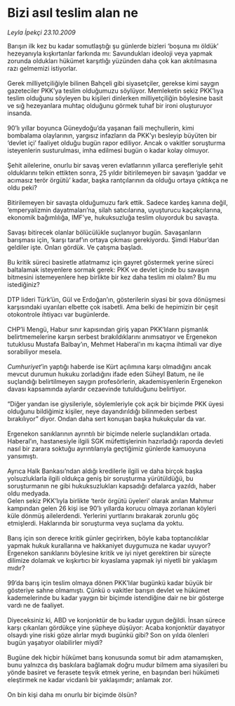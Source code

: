 # Bizi asıl teslim alan ne

*Leyla İpekçi 23.10.2009*

<div class="taraf_structure_2col_1zq">
<div class="margen_n">



 <p>Barışın ilk kez bu kadar somutlaştığı şu günlerde bizleri ‘boşuna mı öldük’ hezeyanıyla kışkırtanlar farkında mı: Savundukları ideoloji veya yapmak zorunda oldukları hükümet karşıtlığı yüzünden daha çok kan akıtılmasına razı gelmemizi istiyorlar. <br/><br/>Gerek milliyetçiliğiyle bilinen Bahçeli gibi siyasetçiler, gerekse kimi saygın gazeteciler PKK’ya teslim olduğumuzu söylüyor. Memleketin sekiz PKK’lıya teslim olduğunu söyleyen bu kişileri dinlerken milliyetçiliğin böylesine basit ve sığ hezeyanlara muhtaç olduğunu görmek tuhaf bir ironi oluşturuyor insanda. <br/><br/>90’lı yıllar boyunca Güneydoğu’da yaşanan faili meçhullerin, kimi bombalama olaylarının, yargısız infazların da PKK’yı besleyip büyüten bir ‘devlet içi’ faaliyet olduğu bugün rapor ediliyor. Ancak o vakitler soruşturma isteyenlerin susturulması, imha edilmesi bugün o kadar kolay olmuyor. <br/><br/>Şehit ailelerine, onurlu bir savaş veren evlatlarının yıllarca şerefleriyle şehit olduklarını telkin ettikten sonra, 25 yıldır bitirilemeyen bir savaşın ‘gaddar ve acımasız terör örgütü’ kadar, başka rantçılarının da olduğu ortaya çıktıkça ne oldu peki? <br/><br/>Bitirilemeyen bir savaşta olduğumuzu fark ettik. Sadece kardeş kanına değil, ‘emperyalizmin dayatmaları’na, silah satıcılarına, uyuşturucu kaçakçılarına, ekonomik bağımlılığa, IMF’ye, hukuksuzluğa teslim oluyorduk bu savaşta. <br/><br/>Savaşı bitirecek olanlar bölücülükle suçlanıyor bugün. Savaşanların barışması için, ‘karşı taraf’ın ortaya çıkması gerekiyordu. Şimdi Habur’dan geldiler işte. Onları gördük. Ve çatışma başladı. <br/><br/>Bu kritik süreci basiretle atlatmamız için gayret göstermek yerine süreci baltalamak isteyenlere sormak gerek: PKK ve devlet içinde bu savaşın bitmesini istemeyenlere hep birlikte bir kez daha teslim mi olalım? Bu mu istediğiniz? <br/><br/>DTP lideri Türk’ün, Gül ve Erdoğan’ın, gösterilerin siyasi bir şova dönüşmesi karşısındaki uyarıları elbette çok isabetli. Ama belki de hepimizin bir çeşit otokontrole ihtiyacı var bugünlerde. <br/><br/>CHP’li Mengü, Habur sınır kapısından giriş yapan PKK’lıların pişmanlık belirtmemelerine karşın serbest bırakıldıklarını anımsatıyor ve Ergenekon tutuklusu Mustafa Balbay’ın, Mehmet Haberal’ın mı kaçma ihtimali var diye sorabiliyor mesela. <i><br/><br/>Cumhuriyet</i>’in yaptığı haberde ise Kürt açılımına karşı olmadığını ancak mevcut durumun hukuku zorladığını ifade eden Süheyl Batum, ne ile suçlandığı belirtilmeyen saygın profesörlerin, akademisyenlerin Ergenekon davası kapsamında aylardır cezaevinde tutulduğunu belirtiyor. <br/><br/>“Diğer yandan ise giysileriyle, söylemleriyle çok açık bir biçimde PKK üyesi olduğunu bildiğimiz kişiler, neye dayandırıldığı bilinmeden serbest bırakılıyor” diyor. Ondan daha sert konuşan başka hukukçular da var. <br/><br/>Ergenekon sanıklarının ayrıntılı bir biçimde nelerle suçlandıkları ortada. Haberal’ın, hastanesiyle ilgili SGK müfettişlerinin hazırladığı raporda devleti nasıl bir zarara soktuğu ayrıntılarıyla geçtiğimiz günlerde kamuoyuna yansımıştı. <br/><br/>Ayrıca Halk Bankası’ndan aldığı kredilerle ilgili ve daha birçok başka yolsuzluklarla ilgili oldukça geniş bir soruşturma yürütüldüğü, bu soruşturmanın ne gibi hukuksuzlukları kapsadığı defalarca yazıldı, haber oldu medyada. <br/>Gelen sekiz PKK’lıyla birlikte ‘terör örgütü üyeleri’ olarak anılan Mahmur kampından gelen 26 kişi ise 90’lı yıllarda korucu olmaya zorlanan köyleri küle dönmüş ailelerdendi. Yerlerini yurtlarını bırakarak zorunlu göç etmişlerdi. Haklarında bir soruşturma veya suçlama da yoktu. <br/><br/>Barış için son derece kritik günler geçirirken, böyle kaba toptancılıklar yapmak hukuk kurallarına ve hakkaniyet duygumuza ne kadar uyuyor? Ergenekon sanıklarını böylesine kritik ve iyi niyet gerektiren bir süreçte dilimize dolamak ve kışkırtıcı bir kıyaslama yapmak iyi niyetli bir yaklaşım mıdır? <br/><br/>99’da barış için teslim olmaya dönen PKK’lılar bugünkü kadar büyük bir gösteriye sahne olmamıştı. Çünkü o vakitler barışın devlet ve hükümet kademelerinde bu kadar yaygın bir biçimde istendiğine dair ne bir gösterge vardı ne de faaliyet. <br/><br/>Diyeceksiniz ki, ABD ve konjonktür de bu kadar uygun değildi. İnsan sürece karşı çıkanları gördükçe yine şüpheye düşüyor: Acaba konjonktür dayatıyor olsaydı yine riski göze alırlar mıydı bugünkü gibi?<b> </b>Son on yılda ölenleri bugün yaşatıyor olabilirler miydi? <br/><br/>Bugüne dek hiçbir hükümet barış konusunda somut bir adım atamamışken, bunu yalnızca dış baskılara bağlamak doğru mudur bilmem ama siyasileri bu yönde basiret ve ferasete teşvik etmek yerine, en başından beri hükümeti eleştirmek ne kadar vicdanlı bir yaklaşımdır; anlamak zor. <br/><br/>On bin kişi daha mı onurlu bir biçimde ölsün?</p>
<br/>
<br/>
<br/>



<br/>


<div id="taraf_not">
</div>

</div>


</div>
